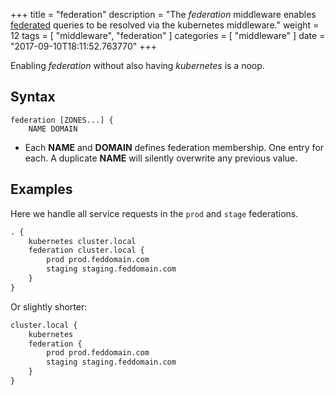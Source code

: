 +++
title = "federation"
description = "The *federation* middleware enables [federated](https://kubernetes.io/docs/tasks/federation/federation-service-discovery/) queries to be resolved via the kubernetes middleware."
weight = 12
tags = [ "middleware", "federation" ]
categories = [ "middleware" ]
date = "2017-09-10T18:11:52.763770"
+++

Enabling *federation* without also having *kubernetes* is a noop.

## Syntax

~~~
federation [ZONES...] {
    NAME DOMAIN
~~~

* Each **NAME** and **DOMAIN** defines federation membership. One entry for each. A duplicate
  **NAME** will silently overwrite any previous value.

## Examples

Here we handle all service requests in the `prod` and `stage` federations.

~~~ txt
. {
    kubernetes cluster.local 
    federation cluster.local {
        prod prod.feddomain.com
        staging staging.feddomain.com
    }
}
~~~

Or slightly shorter:

~~~ txt
cluster.local {
    kubernetes
    federation {
        prod prod.feddomain.com
        staging staging.feddomain.com
    }
}
~~~
